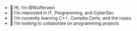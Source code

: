 - 👋 Hi, I’m @Wuffervein
- 👀 I’m interested in IT, Programming, and CyberSec
- 🌱 I’m currently learning C++, Comptia Certs, and the ropes.
- 💞️ I’m looking to collaborate on programming projects


<!---
Wuffervein/Wuffervein is a ✨ special ✨ repository because its `README.md` (this file) appears on your GitHub profile.
--->
